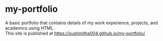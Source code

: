 # my-portfolio

A basic portfolio that contains details of my work experience, projects, and academics using HTML.<br/>
This site is published at https://sushmitha004.github.io/my-portfolio/
